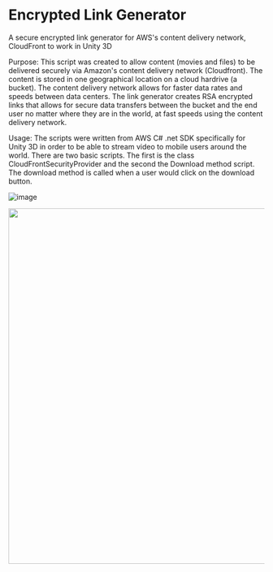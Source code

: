 # Encrypted Link Generator

A secure encrypted link generator for AWS's content delivery network, CloudFront to work in Unity 3D

Purpose:
This script was created to allow content (movies and files) to be delivered securely via Amazon's content delivery network (Cloudfront). The content is stored in one geographical location on a cloud hardrive (a bucket). The content delivery network allows for faster data rates and speeds between data centers. The link generator creates RSA encrypted links that allows for secure data transfers between the bucket and the end user no matter where they are in the world, at fast speeds using the content delivery network.

Usage:
The scripts were written from AWS C# .net SDK specifically for Unity 3D in order to be able to stream video to mobile users around the world. There are two basic scripts. The first is the class CloudFrontSecurityProvider and the second the Download method script. The download method is called when a user would click on the download button.

![image](https://user-images.githubusercontent.com/50190461/216383416-103c4844-0586-439b-a78a-362a717aa3a8.png)


<img src="https://user-images.githubusercontent.com/50190461/135717985-a04a067b-31bd-49d0-9936-ee28104ba89b.png" width="700"/>




